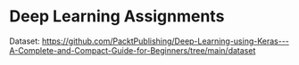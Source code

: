 # Deep Learning Assignments

Dataset: https://github.com/PacktPublishing/Deep-Learning-using-Keras---A-Complete-and-Compact-Guide-for-Beginners/tree/main/dataset

